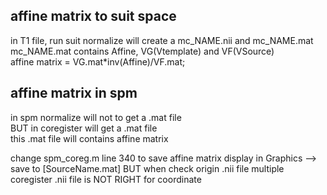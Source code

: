 ## affine matrix to suit space
in T1 file, run suit normalize will create a mc_NAME.nii and mc_NAME.mat  
mc_NAME.mat contains Affine, VG(Vtemplate) and VF(VSource)  
affine matrix = VG.mat*inv(Affine)/VF.mat;  

## affine matrix in spm
in spm normalize will not to get a .mat file  
BUT in coregister will get a .mat file  
this .mat file will contains affine matrix

change spm_coreg.m line 340 to save affine matrix display in Graphics --> save to [SourceName.mat]
BUT when check origin .nii file multiple coregister .nii file is NOT RIGHT for coordinate   
